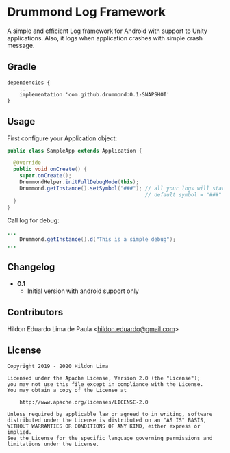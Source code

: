 Drummond Log Framework
===============

A simple and efficient Log framework for Android with support to Unity applications. Also, it logs when application crashes with simple crash message.

Gradle
------
```
dependencies {
    ...
    implementation 'com.github.drummond:0.1-SNAPSHOT'
}
```

Usage
-----
First configure your Application object:
```java
public class SampleApp extends Application {  

  @Override
  public void onCreate() {
    super.onCreate();
    DrummondHelper.initFullDebugMode(this);
    Drummond.getInstance().setSymbol("###"); // all your logs will start with this symbol
                                             // default symbol = "###"
  }  
}
```
Call log for debug:

```java
...
	Drummond.getInstance().d("This is a simple debug");
...
```


Changelog
---------
* **0.1**
    * Initial version with android support only

## Contributors

Hildon Eduardo Lima de Paula <<hildon.eduardo@gmail.com>>

License
-------

    Copyright 2019 - 2020 Hildon Lima

    Licensed under the Apache License, Version 2.0 (the "License");
    you may not use this file except in compliance with the License.
    You may obtain a copy of the License at

        http://www.apache.org/licenses/LICENSE-2.0

    Unless required by applicable law or agreed to in writing, software
    distributed under the License is distributed on an "AS IS" BASIS,
    WITHOUT WARRANTIES OR CONDITIONS OF ANY KIND, either express or implied.
    See the License for the specific language governing permissions and
    limitations under the License.
